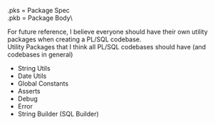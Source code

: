 .pks = Package Spec\
.pkb = Package Body\

For future reference, I believe everyone should have their own utility packages when creating a PL/SQL codebase.\
Utility Packages that I think all PL/SQL codebases should have (and codebases in general)
- String Utils
- Date Utils
- Global Constants
- Asserts
- Debug
- Error
- String Builder (SQL Builder)
